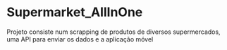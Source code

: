 # Supermarket_AllInOne
Projeto consiste num scrapping de produtos de diversos supermercados, uma API para enviar os dados e a aplicação móvel
